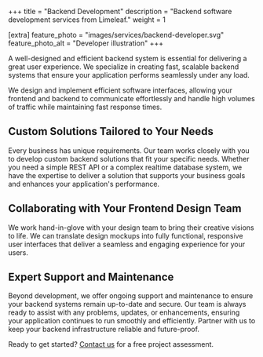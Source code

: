 +++
title = "Backend Development"
description = "Backend software development services from Limeleaf."
weight = 1

[extra]
feature_photo = "images/services/backend-developer.svg"
feature_photo_alt = "Developer illustration"
+++

A well-designed and efficient backend system is essential for delivering a great user experience. We specialize in creating fast, scalable backend systems that ensure your application performs seamlessly under any load. 

We design and implement efficient software interfaces, allowing your frontend and backend to communicate effortlessly and handle high volumes of traffic while maintaining fast response times.

## Custom Solutions Tailored to Your Needs

Every business has unique requirements. Our team works closely with you to develop custom backend solutions that fit your specific needs. Whether you need a simple REST API or a complex realtime database system, we have the expertise to deliver a solution that supports your business goals and enhances your application's performance.

## Collaborating with Your Frontend Design Team

We work hand-in-glove with your design team to bring their creative visions to life. We can translate design mockups into fully functional, responsive user interfaces that deliver a seamless and engaging experience for your users.

## Expert Support and Maintenance

Beyond development, we offer ongoing support and maintenance to ensure your backend systems remain up-to-date and secure. Our team is always ready to assist with any problems, updates, or enhancements, ensuring your application continues to run smoothly and efficiently. Partner with us to keep your backend infrastructure reliable and future-proof.

Ready to get started? [Contact us](https://limeleaf.io/contact/ "Contact us") for a free project assessment.